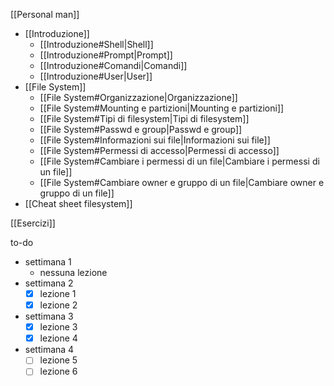 [[Personal man]]
- [[Introduzione]]
	- [[Introduzione#Shell|Shell]]
	- [[Introduzione#Prompt|Prompt]]
	- [[Introduzione#Comandi|Comandi]]
	- [[Introduzione#User|User]]
- [[File System]]
	- [[File System#Organizzazione|Organizzazione]]
	- [[File System#Mounting e partizioni|Mounting e partizioni]]
	- [[File System#Tipi di filesystem|Tipi di filesystem]]
	- [[File System#Passwd e group|Passwd e group]]
	- [[File System#Informazioni sui file|Informazioni sui file]]
	- [[File System#Permessi di accesso|Permessi di accesso]]
	- [[File System#Cambiare i permessi di un file|Cambiare i permessi di un file]]
	- [[File System#Cambiare owner e gruppo di un file|Cambiare owner e gruppo di un file]]
- [[Cheat sheet filesystem]]


[[Esercizi]]

to-do
- settimana 1
	- nessuna lezione
- settimana 2
	- [x] lezione 1
	- [x] lezione 2
- settimana 3
	- [x] lezione 3
	- [x] lezione 4
- settimana 4
	- [ ] lezione 5
	- [ ] lezione 6